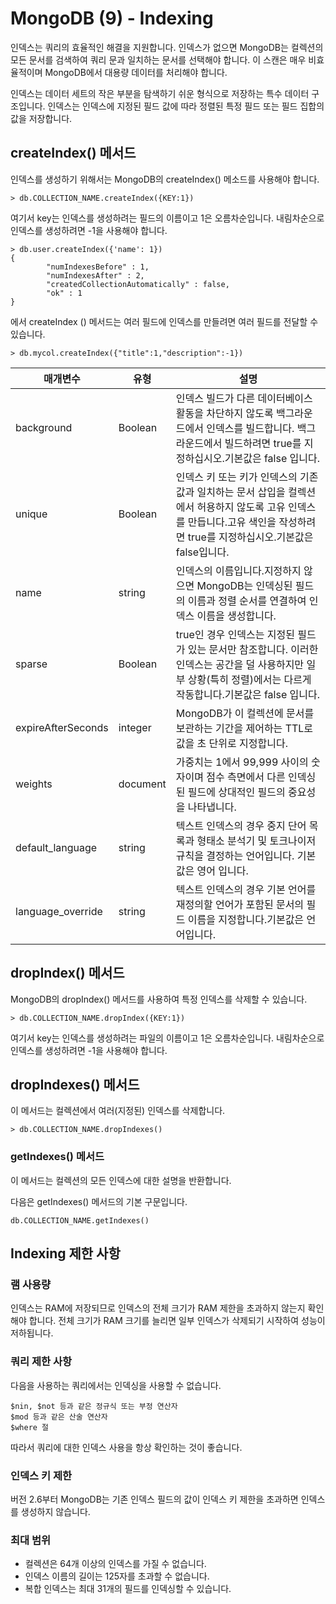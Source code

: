 # MongoDB (9)  - Indexing

인덱스는 쿼리의 효율적인 해결을 지원합니다. 인덱스가 없으면 MongoDB는 컬렉션의 모든 문서를 검색하여 쿼리 문과 일치하는 문서를 선택해야 합니다. 이 스캔은 매우 비효율적이며 MongoDB에서 대용량 데이터를 처리해야 합니다.

인덱스는 데이터 세트의 작은 부분을 탐색하기 쉬운 형식으로 저장하는 특수 데이터 구조입니다. 인덱스는 인덱스에 지정된 필드 값에 따라 정렬된 특정 필드 또는 필드 집합의 값을 저장합니다.




## createIndex() 메서드

인덱스를 생성하기 위해서는 MongoDB의 createIndex() 메소드를 사용해야 합니다.
```shell
> db.COLLECTION_NAME.createIndex({KEY:1})
```
여기서 key는 인덱스를 생성하려는 필드의 이름이고 1은 오름차순입니다. 내림차순으로 인덱스를 생성하려면 -1을 사용해야 합니다.


```shell
> db.user.createIndex({'name': 1})
{
        "numIndexesBefore" : 1,
        "numIndexesAfter" : 2,
        "createdCollectionAutomatically" : false,
        "ok" : 1
}
```
에서 createIndex () 메서드는 여러 필드에 인덱스를 만들려면 여러 필드를 전달할 수 있습니다.

```shell
> db.mycol.createIndex({"title":1,"description":-1})
```


|	매개변수	|	유형	|	설명	|
|--|--|--|
|	background	|	Boolean	|	인덱스 빌드가 다른 데이터베이스 활동을 차단하지 않도록 백그라운드에서 인덱스를 빌드합니다. 백그라운드에서 빌드하려면 true를 지정하십시오.기본값은 false 입니다.	|
|	unique	|	Boolean	|	인덱스 키 또는 키가 인덱스의 기존 값과 일치하는 문서 삽입을 컬렉션에서 허용하지 않도록 고유 인덱스를 만듭니다.고유 색인을 작성하려면 true를 지정하십시오.기본값은 false입니다.	|
|	name	|	string	|	인덱스의 이름입니다.지정하지 않으면 MongoDB는 인덱싱된 필드의 이름과 정렬 순서를 연결하여 인덱스 이름을 생성합니다.	|
|	sparse	|	Boolean	|	true인 경우 인덱스는 지정된 필드가 있는 문서만 참조합니다. 이러한 인덱스는 공간을 덜 사용하지만 일부 상황(특히 정렬)에서는 다르게 작동합니다.기본값은 false 입니다.	|
|	expireAfterSeconds|	integer	|	MongoDB가 이 컬렉션에 문서를 보관하는 기간을 제어하는 TTL로 값을 초 단위로 지정합니다.	|
|	weights	|	document	|	가중치는 1에서 99,999 사이의 숫자이며 점수 측면에서 다른 인덱싱된 필드에 상대적인 필드의 중요성을 나타냅니다.	|
|	default_language	|	string	|	텍스트 인덱스의 경우 중지 단어 목록과 형태소 분석기 및 토크나이저 규칙을 결정하는 언어입니다. 기본값은 영어 입니다.	|
|	language_override	|	string	|	텍스트 인덱스의 경우 기본 언어를 재정의할 언어가 포함된 문서의 필드 이름을 지정합니다.기본값은 언어입니다.	|



## dropIndex() 메서드
MongoDB의 dropIndex() 메서드를 사용하여 특정 인덱스를 삭제할 수 있습니다.
```shell
> db.COLLECTION_NAME.dropIndex({KEY:1})
```
여기서 key는 인덱스를 생성하려는 파일의 이름이고 1은 오름차순입니다. 내림차순으로 인덱스를 생성하려면 -1을 사용해야 합니다.


## dropIndexes() 메서드
이 메서드는 컬렉션에서 여러(지정된) 인덱스를 삭제합니다.

```shell
> db.COLLECTION_NAME.dropIndexes()
```



### getIndexes() 메서드
이 메서드는 컬렉션의 모든 인덱스에 대한 설명을 반환합니다.

다음은 getIndexes() 메서드의 기본 구문입니다.
```shell
db.COLLECTION_NAME.getIndexes()
```



## Indexing 제한 사항 
### 램 사용량
인덱스는 RAM에 저장되므로 인덱스의 전체 크기가 RAM 제한을 초과하지 않는지 확인해야 합니다. 전체 크기가 RAM 크기를 늘리면 일부 인덱스가 삭제되기 시작하여 성능이 저하됩니다.

### 쿼리 제한 사항
다음을 사용하는 쿼리에서는 인덱싱을 사용할 수 없습니다.
```shell
$nin, $not 등과 같은 정규식 또는 부정 연산자
$mod 등과 같은 산술 연산자
$where 절
```
따라서 쿼리에 대한 인덱스 사용을 항상 확인하는 것이 좋습니다.

### 인덱스 키 제한
버전 2.6부터 MongoDB는 기존 인덱스 필드의 값이 인덱스 키 제한을 초과하면 인덱스를 생성하지 않습니다.


### 최대 범위
* 컬렉션은 64개 이상의 인덱스를 가질 수 없습니다.
* 인덱스 이름의 길이는 125자를 초과할 수 없습니다.
* 복합 인덱스는 최대 31개의 필드를 인덱싱할 수 있습니다.


